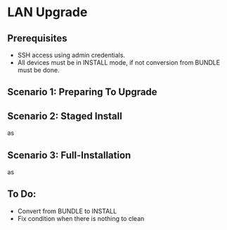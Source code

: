 # LAN Upgrade

## Prerequisites
- SSH access using admin credentials.
- All devices must be in INSTALL mode, if not conversion from BUNDLE must be done.

## Scenario 1: Preparing To Upgrade

## Scenario 2: Staged Install 
as

## Scenario 3: Full-Installation
as

## To Do: 
- Convert from BUNDLE to INSTALL
- Fix condition when there is nothing to clean
